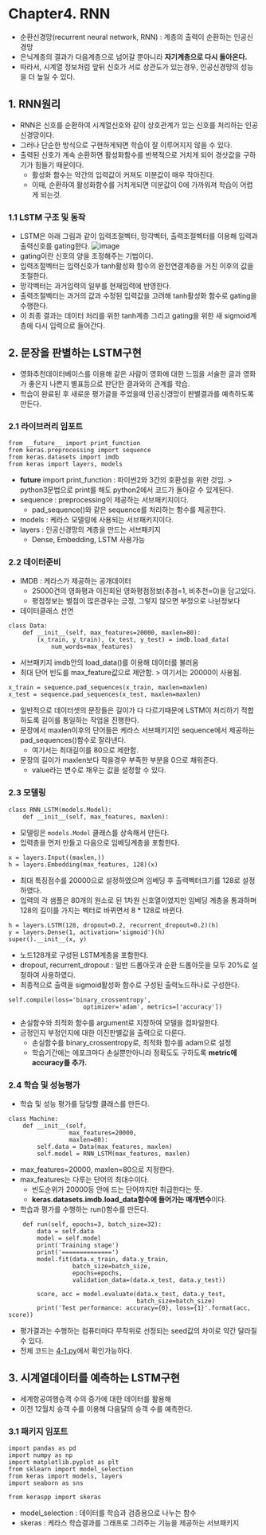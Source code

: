 # Chapter4. RNN

- 순환신경망(recurrent neural network, RNN) : 계층의 출력이 순환하는 인공신경망
- 은닉계층의 결과가 다음계층으로 넘어갈 뿐아니라 **자기계층으로 다시 돌아온다.**
- 따라서, 시계열 정보처럼 앞뒤 신호가 서로 상관도가 있는경우, 인공신경망의 성능을 더 높일 수 있다.

## 1. RNN원리
- RNN은 신호를 순환하여 시계열신호와 같이 상호관계가 있는 신호를 처리하는 인공신경망이다.
- 그러나 단순한 방식으로 구현하게되면 학습이 잘 이루어지지 않을 수 있다.
- 출력된 신호가 계속 순환하면 활성화함수를 반복적으로 거치게 되어 경삿값을 구하기가 힘들기 때문이다.
  - 활성화 함수는 약간의 입력값이 커져도 미분값이 매우 작아진다. 
  - 이때, 순환하여 활성화함수를 거치게되면 미분값이 0에 가까워져 학습이 어렵게 되는것.

### 1.1 LSTM 구조 및 동작
- LSTM은 아래 그림과 같이 입력조절벡터, 망각벡터, 출력조절벡터를 이용해 입력과 출력신호를 gating한다.
![image](https://user-images.githubusercontent.com/70633080/111955668-2544ff00-8b2d-11eb-9972-7444c6ca678d.png)
- gating이란 신호의 양을 조정해주는 기법이다.
- 입력조절벡터는 입력신호가 tanh활성화 함수의 완전연결계층을 거친 이후의 값을 조절한다.
- 망각벡터는 과거입력의 일부를 현재입력에 반영한다.
- 출력조절벡터는 과거의 값과 수정된 입력값을 고려해 tanh활성화 함수로 gating을 수행한다.
- 이 최종 결과는 데이터 처리를 위한 tanh계층 그리고 gating을 위한 새 sigmoid계층에 다시 입력으로 들어간다.

## 2. 문장을 판별하는 LSTM구현
- 영화추천데이터베이스를 이용해 같은 사람이 영화에 대한 느낌을 서술한 글과 영화가 좋은지 나쁜지 별표등으로 판단한 결과와의 관계를 학습.
- 학습이 완료된 후 새로운 평가글을 주었을때 인공신경망이 판별결과를 예측하도록 만든다.
### 2.1 라이브러리 임포트
```
from __future__ import print_function 
from keras.preprocessing import sequence
from keras.datasets import imdb
from keras import layers, models
```
- __future__ import print_function : 파이썬2와 3간의 호환성을 위한 것임. > python3문법으로 print를 해도 python2에서 코드가 돌아갈 수 있게된다.
- sequence : preprocessing이 제공하는 서브패키지이다.
  - pad_sequence()와 같은 sequence를 처리하는 함수를 제공한다.
- models : 케라스 모델링에 사용되는 서브패키지이다. 
- layers : 인공신경망의 계층을 만드는 서브패키지
  - Dense, Embedding, LSTM 사용가능
### 2.2 데이터준비
- IMDB : 케라스가 제공하는 공개데이터
  - 25000건의 영화평과 이진회된 영화평점정보(추첨=1, 비추천=0)을 담고있다.
  - 평점정보는 별점이 많은경우는 긍정, 그렇지 않으면 부정으로 나뉜정보다
- 데이터클래스 선언
```
class Data:
    def __init__(self, max_features=20000, maxlen=80):
        (x_train, y_train), (x_test, y_test) = imdb.load_data(
            num_words=max_features)
```
- 서브패키지 imdb안의 load_data()를 이용해 데이터를 불러옴
- 최대 단어 빈도를 max_feature값으로 제안함. > 여기서는 20000이 사용됨.

```
x_train = sequence.pad_sequences(x_train, maxlen=maxlen)
x_test = sequence.pad_sequences(x_test, maxlen=maxlen)
```
- 일반적으로 데이터셋의 문장들은 길이가 다 다르기때문에 LSTM이 처리하기 적합하도록 길이를 통일하는 작업을 진행한다.
- 문장에서 maxlen이후의 단어들은 케라스 서브패키지인 sequence에서 제공하는 pad_sequences()함수로 잘라낸다.
  - 여기서는 최대길이를 80으로 제한함.
- 문장의 길이가 maxlen보다 작을경우 부족한 부분을 0으로 채워준다.
  - value라는 변수로 채우는 값을 설정할 수 있다.

### 2.3 모델링
```
class RNN_LSTM(models.Model):
    def __init__(self, max_features, maxlen):
```
- 모델링은 ```models.Model``` 클래스를 상속해서 만든다.
- 입력층을 먼저 만들고 다음으로 임베딩계층을 포함한다.
```
x = layers.Input((maxlen,))
h = layers.Embedding(max_features, 128)(x)
```
- 최대 특징점수를 20000으로 설정하였으며 임베딩 후 출력벡터크기를 128로 설정하였다.
- 입력의 각 샘플은 80개의 원소로 된 1차원 신호열이였지만 임베딩 계층을 통과하며 128의 길이를 가지는 벡터로 바뀌면서 8 * 128로 바뀐다.
```
h = layers.LSTM(128, dropout=0.2, recurrent_dropout=0.2)(h)
y = layers.Dense(1, activation='sigmoid')(h)
super().__init__(x, y)
```
- 노드128개로 구성된 LSTM계층을 포함한다.
- dropout, recurrent_dropout : 일반 드롭아웃과 순환 드롭아웃을 모두 20%로 설정하여 사용하였다.
- 최종적으로 출력을 sigmoid활성화 함수로 구성된 출력노드하나로 구성한다.
```
self.compile(loss='binary_crossentropy',
                     optimizer='adam', metrics=['accuracy'])
```
- 손실함수와 최적화 함수를 argument로 지정하여 모델을 컴파일한다.
- 긍정인지 부정인지에 대한 이진판별값을 출력으로 다룬다.
  - 손실함수를 binary_crossentropy로, 최적화 함수를 adam으로 설정
  - 학습기간에는 에포크마다 손실뿐만아니라 정확도도 구하도록 **metric에 accuracy를 추가.**

### 2.4 학습 및 성능평가
- 학습 및 성능 평가를 담당할 클래스를 만든다.
```
class Machine:
    def __init__(self,
                 max_features=20000,
                 maxlen=80):
        self.data = Data(max_features, maxlen)
        self.model = RNN_LSTM(max_features, maxlen)
```
- max_features=20000, maxlen=80으로 지정한다.
- max_features는 다루는 단어의 최대수이다.
  - 빈도순위가 20000등 안에 드는 단어까지만 취급한다는 뜻.
  - **keras.datasets.imdb.load_data함수에 들어가는 매개변수**이다.
- 학습과 평가를 수행하는 run()함수를 만든다.
```
    def run(self, epochs=3, batch_size=32):
        data = self.data
        model = self.model
        print('Training stage')
        print('==============')
        model.fit(data.x_train, data.y_train,
                  batch_size=batch_size,
                  epochs=epochs,
                  validation_data=(data.x_test, data.y_test))

        score, acc = model.evaluate(data.x_test, data.y_test,
                                    batch_size=batch_size)
        print('Test performance: accuracy={0}, loss={1}'.format(acc, score))
```
- 평가결과는 수행하는 컴퓨터마다 무작위로 선정되는 seed값의 차이로 약간 달라질 수 있다.
- 전체 코드는 [4-1.py](https://github.com/sugyeong-yu/Keras_AI/blob/main/CH4.RNN/4-1.py)에서 확인가능하다.

## 3. 시계열데이터를 예측하는 LSTM구현
- 세계항공여행승객 수의 증가에 대한 데이터를 활용해
- 이전 12월치 승객 수를 이용해 다음달의 승객 수를 예측한다.
### 3.1 패키지 임포트
```
import pandas as pd
import numpy as np
import matplotlib.pyplot as plt
from sklearn import model_selection
from keras import models, layers
import seaborn as sns

from keraspp import skeras
```
- model_selection : 데이터를 학습과 검증용으로 나누는 함수
- skeras : 케라스 학습결과를 그래프로 그려주는 기능을 제공하는 서브패키지
